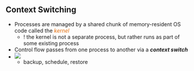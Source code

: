 ## Context Switching
- Processes are managed by a shared chunk of memory-resident OS code called the <font color="#e36c09">*kernel*</font>
	- ! the kernel is not a separate process, but rather runs as part of some existing process
- Control flow passes from one process to another via a ***context switch***
- ![](https://i.imgur.com/ZMt3Zp3.png)
	- backup, schedule, restore
